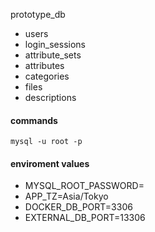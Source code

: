 prototype_db
* users
* login_sessions
* attribute_sets
* attributes
* categories
* files
* descriptions

#### commands
```mysql -u root -p```

#### enviroment values
* MYSQL_ROOT_PASSWORD=
* APP_TZ=Asia/Tokyo
* DOCKER_DB_PORT=3306
* EXTERNAL_DB_PORT=13306